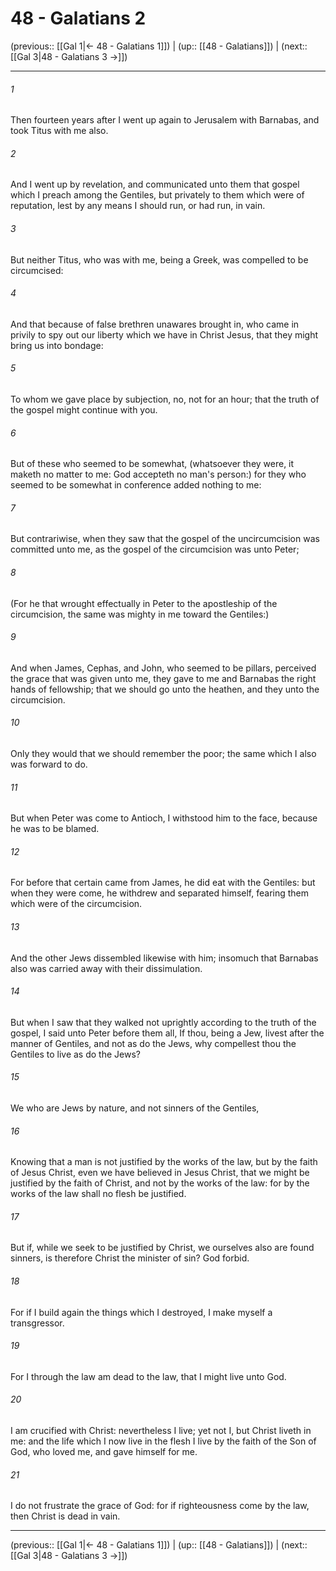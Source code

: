 # 48 - Galatians 2

(previous:: [[Gal 1|← 48 - Galatians 1]]) | (up:: [[48 - Galatians]]) | (next:: [[Gal 3|48 - Galatians 3 →]])

***


###### 1 
Then fourteen years after I went up again to Jerusalem with Barnabas, and took Titus with me also. 

###### 2 
And I went up by revelation, and communicated unto them that gospel which I preach among the Gentiles, but privately to them which were of reputation, lest by any means I should run, or had run, in vain. 

###### 3 
But neither Titus, who was with me, being a Greek, was compelled to be circumcised: 

###### 4 
And that because of false brethren unawares brought in, who came in privily to spy out our liberty which we have in Christ Jesus, that they might bring us into bondage: 

###### 5 
To whom we gave place by subjection, no, not for an hour; that the truth of the gospel might continue with you. 

###### 6 
But of these who seemed to be somewhat, (whatsoever they were, it maketh no matter to me: God accepteth no man's person:) for they who seemed to be somewhat in conference added nothing to me: 

###### 7 
But contrariwise, when they saw that the gospel of the uncircumcision was committed unto me, as the gospel of the circumcision was unto Peter; 

###### 8 
(For he that wrought effectually in Peter to the apostleship of the circumcision, the same was mighty in me toward the Gentiles:) 

###### 9 
And when James, Cephas, and John, who seemed to be pillars, perceived the grace that was given unto me, they gave to me and Barnabas the right hands of fellowship; that we should go unto the heathen, and they unto the circumcision. 

###### 10 
Only they would that we should remember the poor; the same which I also was forward to do. 

###### 11 
But when Peter was come to Antioch, I withstood him to the face, because he was to be blamed. 

###### 12 
For before that certain came from James, he did eat with the Gentiles: but when they were come, he withdrew and separated himself, fearing them which were of the circumcision. 

###### 13 
And the other Jews dissembled likewise with him; insomuch that Barnabas also was carried away with their dissimulation. 

###### 14 
But when I saw that they walked not uprightly according to the truth of the gospel, I said unto Peter before them all, If thou, being a Jew, livest after the manner of Gentiles, and not as do the Jews, why compellest thou the Gentiles to live as do the Jews? 

###### 15 
We who are Jews by nature, and not sinners of the Gentiles, 

###### 16 
Knowing that a man is not justified by the works of the law, but by the faith of Jesus Christ, even we have believed in Jesus Christ, that we might be justified by the faith of Christ, and not by the works of the law: for by the works of the law shall no flesh be justified. 

###### 17 
But if, while we seek to be justified by Christ, we ourselves also are found sinners, is therefore Christ the minister of sin? God forbid. 

###### 18 
For if I build again the things which I destroyed, I make myself a transgressor. 

###### 19 
For I through the law am dead to the law, that I might live unto God. 

###### 20 
I am crucified with Christ: nevertheless I live; yet not I, but Christ liveth in me: and the life which I now live in the flesh I live by the faith of the Son of God, who loved me, and gave himself for me. 

###### 21 
I do not frustrate the grace of God: for if righteousness come by the law, then Christ is dead in vain.

***

(previous:: [[Gal 1|← 48 - Galatians 1]]) | (up:: [[48 - Galatians]]) | (next:: [[Gal 3|48 - Galatians 3 →]])
